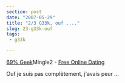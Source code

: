```yaml
---
section: post
date: "2007-05-29"
title: "2/3 G33k, ouf ...."
slug: 23-g33k-ouf
tags:
 - g33k

---
```


[69% Geek](http://mingle2.com/geek-quiz)Mingle2 - [Free Online Dating](http://mingle2.com/)

Ouf je suis pas complètement, j'avais peur ...

